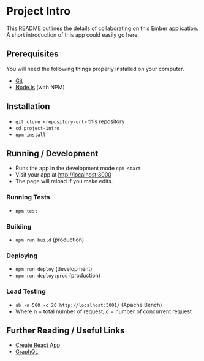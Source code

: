 # Project Intro

This README outlines the details of collaborating on this Ember application.
A short introduction of this app could easily go here.

## Prerequisites

You will need the following things properly installed on your computer.

* [Git](https://git-scm.com/)
* [Node.js](https://nodejs.org/) (with NPM)

## Installation

* `git clone <repository-url>` this repository
* `cd project-intro`
* `npm install`

## Running / Development

* Runs the app in the development mode `npm start`
* Visit your app at [http://localhost:3000](http://localhost:3000)
* The page will reload if you make edits.

### Running Tests

* `npm test`

### Building

* `npm run build` (production)

### Deploying

 * `npm run deploy` (development)
 * `npm run deploy:prod` (production)

### Load Testing
 
 * `ab -n 500 -c 20 http://localhost:3001/` (Apache Bench)
 * Where n = total number of request, c = number of concurrent request

## Further Reading / Useful Links

* [Create React App](https://github.com/facebookincubator/create-react-app)
* [GraphQL](http://graphql.org/)

